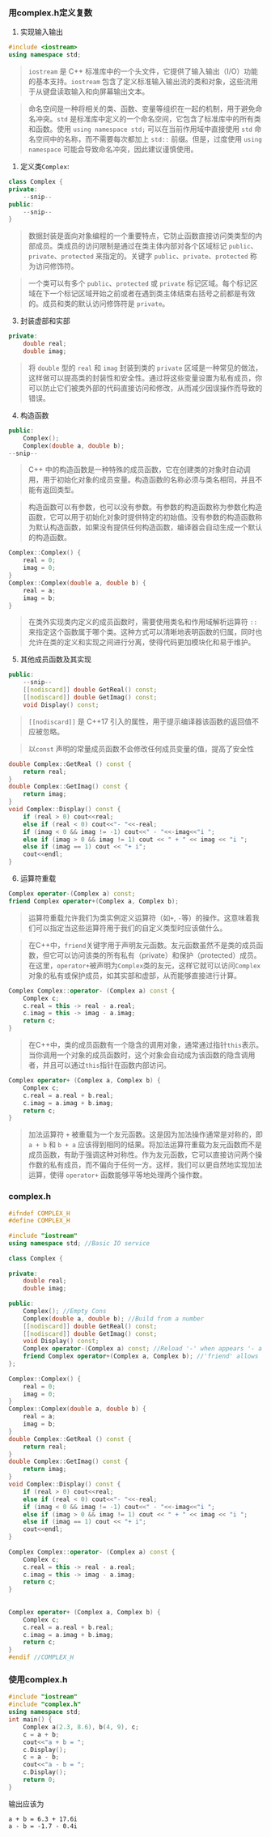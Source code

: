 ### 用complex.h定义复数

1. 实现输入输出
```cpp
#include <iostream>
using namespace std;
```
> `iostream` 是 C++ 标准库中的一个头文件，它提供了输入输出（I/O）功能的基本支持。`iostream` 包含了定义标准输入输出流的类和对象，这些流用于从键盘读取输入和向屏幕输出文本。

> 命名空间是一种将相关的类、函数、变量等组织在一起的机制，用于避免命名冲突。`std` 是标准库中定义的一个命名空间，它包含了标准库中的所有类和函数。使用 `using namespace std;` 可以在当前作用域中直接使用 `std` 命名空间中的名称，而不需要每次都加上 `std::` 前缀。但是，过度使用 `using namespace` 可能会导致命名冲突，因此建议谨慎使用。

1. 定义类`Complex`:
```cpp
class Complex {
private:
	--snip--
public:
	--snip--
}
```
>数据封装是面向对象编程的一个重要特点，它防止函数直接访问类类型的内部成员。类成员的访问限制是通过在类主体内部对各个区域标记 `public`、`private`、`protected` 来指定的。关键字 `public`、`private`、`protected` 称为访问修饰符。

>一个类可以有多个 `public`、`protected` 或 `private` 标记区域。每个标记区域在下一个标记区域开始之前或者在遇到类主体结束右括号之前都是有效的。成员和类的默认访问修饰符是 `private`。

3. 封装虚部和实部
```cpp
private:
	double real;  
	double imag;
```
> 将 `double` 型的 `real` 和 `imag` 封装到类的 `private` 区域是一种常见的做法，这样做可以提高类的封装性和安全性。通过将这些变量设置为私有成员，你可以防止它们被类外部的代码直接访问和修改，从而减少因误操作而导致的错误。

4. 构造函数
```cpp
public:
	Complex();
	Complex(double a, double b);
--snip--
```
>C++ 中的构造函数是一种特殊的成员函数，它在创建类的对象时自动调用，用于初始化对象的成员变量。构造函数的名称必须与类名相同，并且不能有返回类型。

>构造函数可以有参数，也可以没有参数。有参数的构造函数称为参数化构造函数，它可以用于初始化对象时提供特定的初始值。没有参数的构造函数称为默认构造函数，如果没有提供任何构造函数，编译器会自动生成一个默认的构造函数。

```cpp
Complex::Complex() {
	real = 0;
	imag = 0;
}
Complex::Complex(double a, double b) {
	real = a;
	imag = b;
}
```
> 在类外实现类内定义的成员函数时，需要使用类名和作用域解析运算符 `::` 来指定这个函数属于哪个类。这种方式可以清晰地表明函数的归属，同时也允许在类的定义和实现之间进行分离，使得代码更加模块化和易于维护。

5. 其他成员函数及其实现
```cpp
public:
	--snip--
	[[nodiscard]] double GetReal() const;  
	[[nodiscard]] double GetImag() const;  
	void Display() const;
```

>`[[nodiscard]]` 是 C++17 引入的属性，用于提示编译器该函数的返回值不应被忽略。

> 以`const` 声明的常量成员函数不会修改任何成员变量的值，提高了安全性

```cpp
double Complex::GetReal () const {  
    return real;  
}  
double Complex::GetImag() const {  
    return imag;  
}  
void Complex::Display() const {  
	if (real > 0) cout<<real;  
	else if (real < 0) cout<<"- "<<-real;
    if (imag < 0 && imag != -1) cout<<" - "<<-imag<<"i ";  
    else if (imag > 0 && imag != 1) cout << " + " << imag << "i ";  
    else if (imag == 1) cout << "+ i";  
    cout<<endl;  
}
```

6. 运算符重载
```cpp
Complex operator-(Complex a) const;
friend Complex operator+(Complex a, Complex b);
```
> 运算符重载允许我们为类实例定义运算符（如`+`, `-`等）的操作。这意味着我们可以指定当这些运算符用于我们的自定义类型时应该做什么。

> 在C++中，`friend`关键字用于声明友元函数。友元函数虽然不是类的成员函数，但它可以访问该类的所有私有（private）和保护（protected）成员。在这里，`operator+`被声明为`Complex`类的友元，这样它就可以访问`Complex`对象的私有或保护成员，如其实部和虚部，从而能够直接进行计算。

```cpp
Complex Complex::operator- (Complex a) const {  
    Complex c;  
    c.real = this -> real - a.real;  
    c.imag = this -> imag - a.imag;  
    return c;  
}
```
> 在C++中，类的成员函数有一个隐含的调用对象，通常通过指针`this`表示。当你调用一个对象的成员函数时，这个对象会自动成为该函数的隐含调用者，并且可以通过`this`指针在函数内部访问。

```cpp
Complex operator+ (Complex a, Complex b) {  
    Complex c;  
    c.real = a.real + b.real;  
    c.imag = a.imag + b.imag;  
    return c;  
}
```
 
> 加法运算符 `+` 被重载为一个友元函数。这是因为加法操作通常是对称的，即 `a + b` 和 `b + a` 应该得到相同的结果。将加法运算符重载为友元函数而不是成员函数，有助于强调这种对称性。作为友元函数，它可以直接访问两个操作数的私有成员，而不偏向于任何一方。这样，我们可以更自然地实现加法运算，使得 `operator+` 函数能够平等地处理两个操作数。

### complex.h
```cpp
#ifndef COMPLEX_H  
#define COMPLEX_H  
  
#include "iostream"  
using namespace std; //Basic IO service  
  
class Complex {  
  
private:  
    double real;  
    double imag;  
  
public:  
    Complex(); //Empty Cons  
    Complex(double a, double b); //Build from a number  
    [[nodiscard]] double GetReal() const;  
    [[nodiscard]] double GetImag() const;  
    void Display() const;  
    Complex operator-(Complex a) const; //Reload '-' when appears '- a'  
    friend Complex operator+(Complex a, Complex b); //'friend' allows '+' to use private members  
};  
  
Complex::Complex() {  
    real = 0;  
    imag = 0;  
}  
Complex::Complex(double a, double b) {  
    real = a;  
    imag = b;  
}  
double Complex::GetReal () const {  
    return real;  
}  
double Complex::GetImag() const {  
    return imag;  
}  
void Complex::Display() const {  
	if (real > 0) cout<<real;  
	else if (real < 0) cout<<"- "<<-real;
    if (imag < 0 && imag != -1) cout<<" - "<<-imag<<"i ";  
    else if (imag > 0 && imag != 1) cout << " + " << imag << "i ";  
    else if (imag == 1) cout << "+ i";  
    cout<<endl;  
}  
  
Complex Complex::operator- (Complex a) const {  
    Complex c;  
    c.real = this -> real - a.real;  
    c.imag = this -> imag - a.imag;  
    return c;  
}  
  
  
Complex operator+ (Complex a, Complex b) {  
    Complex c;  
    c.real = a.real + b.real;  
    c.imag = a.imag + b.imag;  
    return c;  
}  
#endif //COMPLEX_H
```
### 使用complex.h
```cpp
#include "iostream"  
#include "complex.h"  
using namespace std;  
int main() {  
    Complex a(2.3, 8.6), b(4, 9), c;  
    c = a + b;  
    cout<<"a + b = ";  
    c.Display();  
    c = a - b;  
    cout<<"a - b = ";  
    c.Display();  
    return 0;  
}
```
输出应该为
```shell
a + b = 6.3 + 17.6i 
a - b = -1.7 - 0.4i 
```
